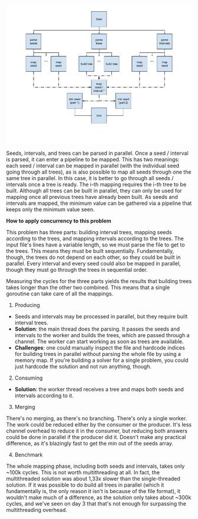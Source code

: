 ![Data-flow graph](https://github.com/LucasGdosR/advent_of_code_23/blob/main/05/05.jpg)

Seeds, intervals, and trees can be parsed in parallel. Once a seed / interval is parsed, it can enter a pipeline to be mapped. This has two meanings: each seed / interval can be mapped in parallel (with the individual seed going through all trees), as is also possible to map all seeds through one the same tree in parallel. In this case, it is better to go through all seeds / intervals once a tree is ready. The i-th mapping requires the i-th tree to be built. Although all trees can be built in parallel, they can only be used for mapping once all previous trees have already been built. As seeds and intervals are mapped, the minimum value can be gathered via a pipeline that keeps only the minimum value seen.

**How to apply concurrency to this problem**

This problem has three parts: building interval trees, mapping seeds according to the trees, and mapping intervals according to the trees. The input file's lines have a variable length, so we must parse the file to get to the trees. This means they must be built sequentially. Fundamentally, though, the trees do not depend on each other, so they could be built in parallel. Every interval and every seed could also be mapped in parallel, though they must go through the trees in sequential order.

Measuring the cycles for the three parts yields the results that building trees takes longer than the other two combined. This means that a single goroutine can take care of all the mappings.

1. Producing
- Seeds and intervals may be processed in parallel, but they require built interval trees.
- **Solution**: the main thread does the parsing. It passes the seeds and intervals to the worker and builds the trees, which are passed through a channel. The worker can start working as soon as trees are available.
- **Challenges**: one could manually inspect the file and hardcode indices for building trees in parallel without parsing the whole file by using a memory map. If you're building a solver for a single problem, you could just hardcode the solution and not run anything, though.

2. Consuming
- **Solution**: the worker thread receives a tree and maps both seeds and intervals according to it.

3. Merging

There's no merging, as there's no branching. There's only a single worker. The work could be reduced either by the consumer or the producer. It's less channel overhead to reduce it in the consumer, but reducing both answers could be done in parallel if the producer did it. Doesn't make any practical difference, as it's blazingly fast to get the min out of the seeds array.

4. Benchmark

The whole mapping phase, including both seeds and intervals, takes only ~100k cycles. This is not worth multithreading at all. In fact, the multithreaded solution was about 1,33x slower than the single-threaded solution. If it was possible to do build all trees in parallel (which it fundamentally is, the only reason it isn't is because of the file format), it wouldn't make much of a difference, as the solution only takes about ~300k cycles, and we've seen on day 3 that that's not enough for surpassing the multithreading overhead.